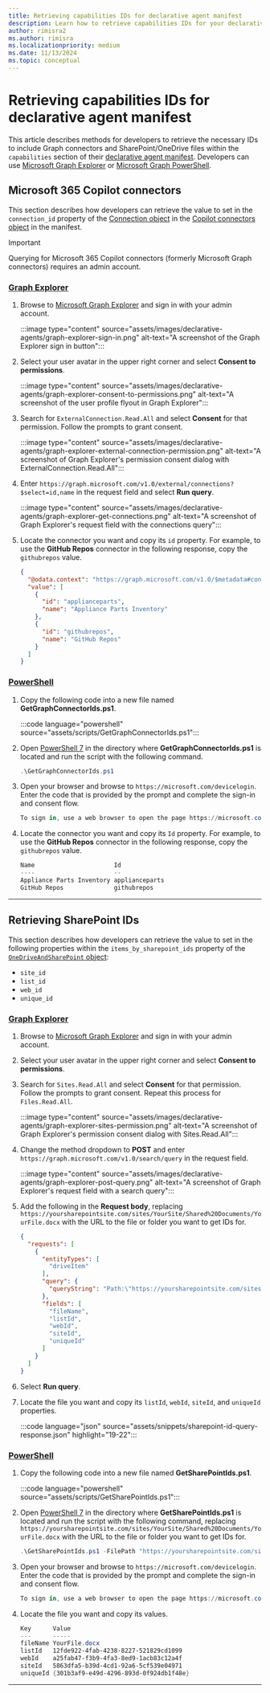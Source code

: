 ```yaml
---
title: Retrieving capabilities IDs for declarative agent manifest
description: Learn how to retrieve capabilities IDs for your declarative agent manifest
author: rimisra2
ms.author: rimisra
ms.localizationpriority: medium
ms.date: 11/13/2024
ms.topic: conceptual
---
```


<!-- markdownlint-disable MD024 MD051 -->

# Retrieving capabilities IDs for declarative agent manifest

This article describes methods for developers to retrieve the necessary IDs to include Graph connectors and SharePoint/OneDrive files within the `capabilities` section of their [declarative agent manifest](declarative-agent-manifest-1.4.md). Developers can use [Microsoft Graph Explorer](https://developer.microsoft.com/graph/graph-explorer) or [Microsoft Graph PowerShell](/powershell/microsoftgraph/overview).

## Microsoft 365 Copilot connectors

This section describes how developers can retrieve the value to set in the `connection_id` property of the [Connection object](declarative-agent-manifest-1.4.md#connection-object) in the [Copilot connectors object](declarative-agent-manifest-1.4.md#copilot-connectors-object) in the manifest.

> [!IMPORTANT]
> Querying for Microsoft 365 Copilot connectors (formerly Microsoft Graph connectors) requires an admin account.

### [Graph Explorer](#tab/explorer)

1. Browse to [Microsoft Graph Explorer](https://developer.microsoft.com/graph/graph-explorer) and sign in with your admin account.

    :::image type="content" source="assets/images/declarative-agents/graph-explorer-sign-in.png" alt-text="A screenshot of the Graph Explorer sign in button":::

1. Select your user avatar in the upper right corner and select **Consent to permissions**.

    :::image type="content" source="assets/images/declarative-agents/graph-explorer-consent-to-permissions.png" alt-text="A screenshot of the user profile flyout in Graph Explorer":::

1. Search for `ExternalConnection.Read.All` and select **Consent** for that permission. Follow the prompts to grant consent.

    :::image type="content" source="assets/images/declarative-agents/graph-explorer-external-connection-permission.png" alt-text="A screenshot of Graph Explorer's permission consent dialog with ExternalConnection.Read.All":::

1. Enter `https://graph.microsoft.com/v1.0/external/connections?$select=id,name` in the request field and select **Run query**.

    :::image type="content" source="assets/images/declarative-agents/graph-explorer-get-connections.png" alt-text="A screenshot of Graph Explorer's request field with the connections query":::

1. Locate the connector you want and copy its `id` property. For example, to use the **GitHub Repos** connector in the following response, copy the `githubrepos` value.

    ```json
    {
      "@odata.context": "https://graph.microsoft.com/v1.0/$metadata#connections(id,name)",
      "value": [
        {
          "id": "applianceparts",
          "name": "Appliance Parts Inventory"
        },
        {
          "id": "githubrepos",
          "name": "GitHub Repos"
        }
      ]
    }
    ```

### [PowerShell](#tab/powershell)

1. Copy the following code into a new file named **GetGraphConnectorIds.ps1**.

    :::code language="powershell" source="assets/scripts/GetGraphConnectorIds.ps1":::

1. Open [PowerShell 7](/powershell/scripting/overview) in the directory where **GetGraphConnectorIds.ps1** is located and run the script with the following command.

    ```powershell
    .\GetGraphConnectorIds.ps1
    ```

1. Open your browser and browse to `https://microsoft.com/devicelogin`. Enter the code that is provided by the prompt and complete the sign-in and consent flow.

    ```powershell
    To sign in, use a web browser to open the page https://microsoft.com/devicelogin and enter the code BQGGRREGN to authenticate.
    ```

1. Locate the connector you want and copy its `Id` property. For example, to use the **GitHub Repos** connector in the following response, copy the `githubrepos` value.

    ```powershell
    Name                      Id
    ----                      --
    Appliance Parts Inventory applianceparts
    GitHub Repos              githubrepos
    ```

---

## Retrieving SharePoint IDs

This section describes how developers can retrieve the value to set in the following properties within the `items_by_sharepoint_ids` property of the [`OneDriveAndSharePoint` object](declarative-agent-manifest-1.4.md#onedrive-and-sharepoint-object):

- `site_id`
- `list_id`
- `web_id`
- `unique_id`

### [Graph Explorer](#tab/explorer)

1. Browse to [Microsoft Graph Explorer](https://developer.microsoft.com/graph/graph-explorer) and sign in with your admin account.

1. Select your user avatar in the upper right corner and select **Consent to permissions**.

1. Search for `Sites.Read.All` and select **Consent** for that permission. Follow the prompts to grant consent. Repeat this process for `Files.Read.All`.

    :::image type="content" source="assets/images/declarative-agents/graph-explorer-sites-permission.png" alt-text="A screenshot of Graph Explorer's permission consent dialog with Sites.Read.All":::

1. Change the method dropdown to **POST** and enter `https://graph.microsoft.com/v1.0/search/query` in the request field.

    :::image type="content" source="assets/images/declarative-agents/graph-explorer-post-query.png" alt-text="A screenshot of Graph Explorer's request field with a search query":::

1. Add the following in the **Request body**, replacing `https://yoursharepointsite.com/sites/YourSite/Shared%20Documents/YourFile.docx` with the URL to the file or folder you want to get IDs for.

    ```json
    {
      "requests": [
        {
          "entityTypes": [
            "driveItem"
          ],
          "query": {
            "queryString": "Path:\"https://yoursharepointsite.com/sites/YourSite/Shared%20Documents/YourFile.docx\""
          },
          "fields": [
            "fileName",
            "listId",
            "webId",
            "siteId",
            "uniqueId"
          ]
        }
      ]
   }
    ```

1. Select **Run query**.

1. Locate the file you want and copy its `listId`, `webId`, `siteId`, and `uniqueId` properties.

    :::code language="json" source="assets/snippets/sharepoint-id-query-response.json" highlight="19-22":::

### [PowerShell](#tab/powershell)

1. Copy the following code into a new file named **GetSharePointIds.ps1**.

    :::code language="powershell" source="assets/scripts/GetSharePointIds.ps1":::

1. Open [PowerShell 7](/powershell/scripting/overview) in the directory where **GetSharePointIds.ps1** is located and run the script with the following command, replacing `https://yoursharepointsite.com/sites/YourSite/Shared%20Documents/YourFile.docx` with the URL to the file or folder you want to get IDs for.

    ```powershell
    .\GetSharePointIds.ps1 -FilePath "https://yoursharepointsite.com/sites/YourSite/Shared%20Documents/YourFile.docx"
    ```

1. Open your browser and browse to `https://microsoft.com/devicelogin`. Enter the code that is provided by the prompt and complete the sign-in and consent flow.

    ```powershell
    To sign in, use a web browser to open the page https://microsoft.com/devicelogin and enter the code BQGGRREGN to authenticate.
    ```

1. Locate the file you want and copy its values.

    ```powershell
    Key      Value
    ---      -----
    fileName YourFile.docx
    listId   12fde922-4fab-4238-8227-521829cd1099
    webId    a25fab47-f3b9-4fa3-8ed9-1acb83c12a4f
    siteId   5863dfa5-b39d-4cd1-92a6-5cf539e04971
    uniqueId {301b3af9-e49d-4296-893d-0f924db1f48e}
    ```

---
